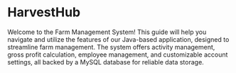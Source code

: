 # HarvestHub
Welcome to the Farm Management System! This guide will help you navigate and utilize the features of our Java-based application, designed to streamline farm management. The system offers activity management, gross profit calculation, employee management, and customizable account settings, all backed by a MySQL database for reliable data storage.
